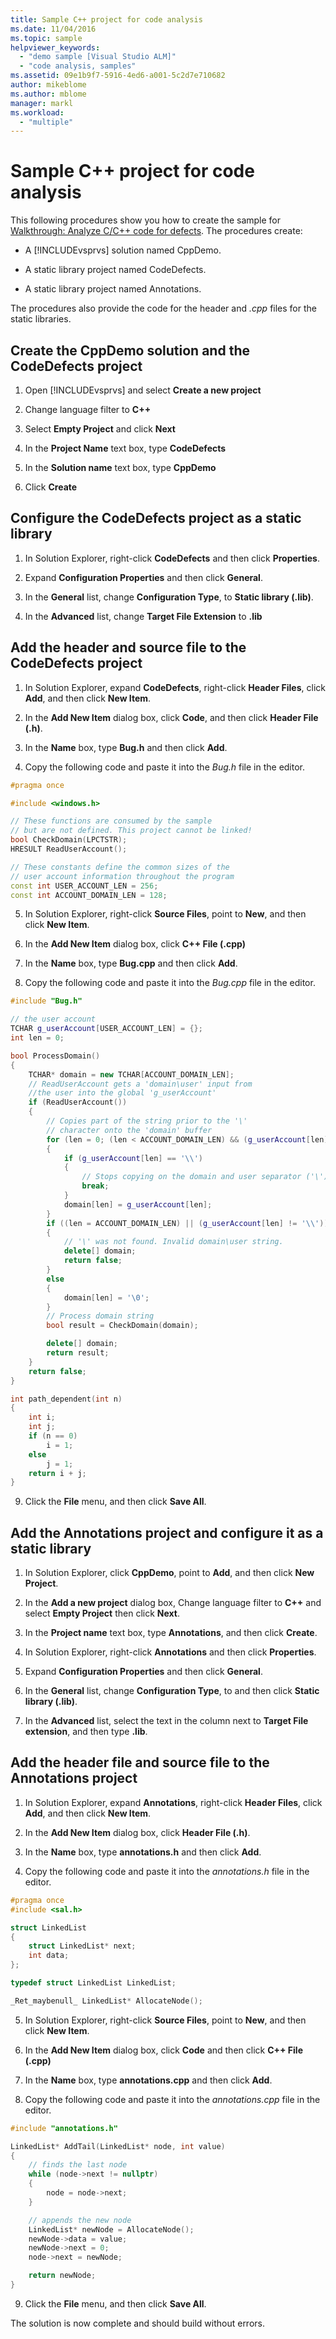```yaml
---
title: Sample C++ project for code analysis
ms.date: 11/04/2016
ms.topic: sample
helpviewer_keywords:
  - "demo sample [Visual Studio ALM]"
  - "code analysis, samples"
ms.assetid: 09e1b9f7-5916-4ed6-a001-5c2d7e710682
author: mikeblome
ms.author: mblome
manager: markl
ms.workload:
  - "multiple"
---
```

# Sample C++ project for code analysis

This following procedures show you how to create the sample for [Walkthrough: Analyze C/C++ code for defects](../code-quality/walkthrough-analyzing-c-cpp-code-for-defects.md). The procedures create:

- A [!INCLUDEvsprvs] solution named CppDemo.

- A static library project named CodeDefects.

- A static library project named Annotations.

The procedures also provide the code for the header and *.cpp* files for the static libraries.

## Create the CppDemo solution and the CodeDefects project

1. Open [!INCLUDEvsprvs] and select **Create a new project**

2. Change language filter to **C++**

3. Select **Empty Project** and click **Next**

4. In the **Project Name** text box, type **CodeDefects**

5. In the **Solution name** text box, type **CppDemo**

6. Click **Create**

## Configure the CodeDefects project as a static library

1. In Solution Explorer, right-click **CodeDefects** and then click **Properties**.

2. Expand **Configuration Properties** and then click **General**.

3. In the **General** list, change **Configuration Type**, to **Static library (.lib)**.

4. In the **Advanced** list, change **Target File Extension** to **.lib**

## Add the header and source file to the CodeDefects project

1. In Solution Explorer, expand **CodeDefects**, right-click **Header Files**, click **Add**, and then click **New Item**.

2. In the **Add New Item** dialog box, click **Code**, and then click **Header File (.h)**.

3. In the **Name** box, type **Bug.h** and then click **Add**.

4. Copy the following code and paste it into the *Bug.h* file in the editor.

```cpp
#pragma once

#include <windows.h>

// These functions are consumed by the sample
// but are not defined. This project cannot be linked!
bool CheckDomain(LPCTSTR);
HRESULT ReadUserAccount();

// These constants define the common sizes of the
// user account information throughout the program
const int USER_ACCOUNT_LEN = 256;
const int ACCOUNT_DOMAIN_LEN = 128;
```

5. In Solution Explorer, right-click **Source Files**, point to **New**, and then click **New Item**.

6. In the **Add New Item** dialog box, click **C++ File (.cpp)**

7. In the **Name** box, type **Bug.cpp** and then click **Add**.

8. Copy the following code and paste it into the *Bug.cpp* file in the editor.

```cpp
#include "Bug.h"

// the user account
TCHAR g_userAccount[USER_ACCOUNT_LEN] = {};
int len = 0;

bool ProcessDomain()
{
    TCHAR* domain = new TCHAR[ACCOUNT_DOMAIN_LEN];
    // ReadUserAccount gets a 'domain\user' input from
    //the user into the global 'g_userAccount'
    if (ReadUserAccount())
    {
        // Copies part of the string prior to the '\'
        // character onto the 'domain' buffer
        for (len = 0; (len < ACCOUNT_DOMAIN_LEN) && (g_userAccount[len] != L'\0'); len++)
        {
            if (g_userAccount[len] == '\\')
            {
                // Stops copying on the domain and user separator ('\')
                break;
            }
            domain[len] = g_userAccount[len];
        }
        if ((len = ACCOUNT_DOMAIN_LEN) || (g_userAccount[len] != '\\'))
        {
            // '\' was not found. Invalid domain\user string.
            delete[] domain;
            return false;
        }
        else
        {
            domain[len] = '\0';
        }
        // Process domain string
        bool result = CheckDomain(domain);

        delete[] domain;
        return result;
    }
    return false;
}

int path_dependent(int n)
{
    int i;
    int j;
    if (n == 0)
        i = 1;
    else
        j = 1;
    return i + j;
}
```

9. Click the **File** menu, and then click **Save All**.

## Add the Annotations project and configure it as a static library

1. In Solution Explorer, click **CppDemo**, point to **Add**, and then click **New Project**.

2. In the **Add a new project** dialog box, Change language filter to **C++** and select **Empty Project** then click **Next**.

3. In the **Project name** text box, type **Annotations**, and then click **Create**.

4. In Solution Explorer, right-click **Annotations** and then click **Properties**.

5. Expand **Configuration Properties** and then click **General**.

6. In the **General** list, change **Configuration Type**, to and then click **Static library (.lib)**.

7. In the **Advanced** list, select the text in the column next to **Target File extension**, and then type **.lib**.


## Add the header file and source file to the Annotations project

1. In Solution Explorer, expand **Annotations**, right-click **Header Files**, click **Add**, and then click **New Item**.

2. In the **Add New Item** dialog box, click **Header File (.h)**.

3. In the **Name** box, type **annotations.h** and then click **Add**.

4. Copy the following code and paste it into the *annotations.h* file in the editor.

```cpp
#pragma once
#include <sal.h>

struct LinkedList
{
    struct LinkedList* next;
    int data;
};

typedef struct LinkedList LinkedList;

_Ret_maybenull_ LinkedList* AllocateNode();
```

5. In Solution Explorer, right-click **Source Files**, point to **New**, and then click **New Item**.

6. In the **Add New Item** dialog box, click **Code** and then click **C++ File (.cpp)**

7. In the **Name** box, type **annotations.cpp** and then click **Add**.

8. Copy the following code and paste it into the *annotations.cpp* file in the editor.

```cpp
#include "annotations.h"

LinkedList* AddTail(LinkedList* node, int value)
{
    // finds the last node
    while (node->next != nullptr)
    {
        node = node->next;
    }

    // appends the new node
    LinkedList* newNode = AllocateNode();
    newNode->data = value;
    newNode->next = 0;
    node->next = newNode;

    return newNode;
}
```

9. Click the **File** menu, and then click **Save All**.


The solution is now complete and should build without errors.
